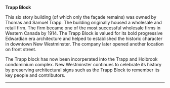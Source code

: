 **Trapp Block**

This six story building (of which only the façade remains) was owned by Thomas and Samuel Trapp. The building originally housed a wholesale and retail firm. The firm became one of the most successful wholesale firms in Western Canada by 1914. The Trapp Block is valued for its bold progressive Edwardian era architecture and helped to  established the historic character in downtown New Westminster. The company later opened another location on front street.

The Trapp block has now been incorperated into the Trapp and Holbrook condominium complex. New Westminster continues to celebrate its history by preserving architectural signs such as the Trapp Block to remember its key people and contributors. 

---
